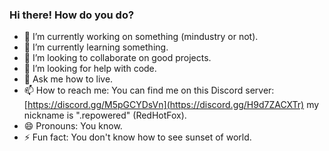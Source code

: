 ### Hi there! How do you do?

- 🔭 I’m currently working on something (mindustry or not).
- 🌱 I’m currently learning something.
- 👯 I’m looking to collaborate on good projects.
- 🤔 I’m looking for help with code.
- 💬 Ask me how to live.
- 📫 How to reach me: You can find me on this Discord server: [https://discord.gg/M5pGCYDsVn](https://discord.gg/H9d7ZACXTr) my nickname is ".repowered" (RedHotFox).
- 😄 Pronouns: You know.
- ⚡ Fun fact: You don't know how to see sunset of world.
